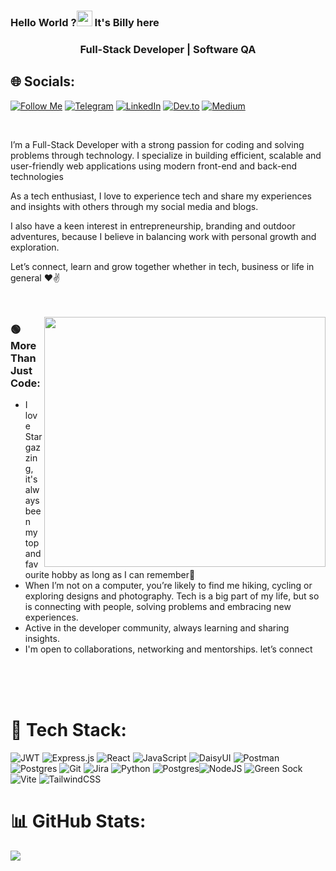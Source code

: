 ### Hello World ?<img src="https://raw.githubusercontent.com/MartinHeinz/MartinHeinz/master/wave.gif" width="25px"> It's Billy here

<h3 align="center">Full-Stack Developer | Software QA</h3>

## 🌐 Socials:

[![Follow Me](https://img.shields.io/badge/Follow%20Me-1DA1F2?logo=x&logoColor=white&style=for-the-badge)](https://x.com/viper_droid)
[![Telegram](https://img.shields.io/badge/Telegram-26A5E4?logo=telegram&logoColor=white&style=for-the-badge)](https://t.me/viperdroided)
[![LinkedIn](https://img.shields.io/badge/LinkedIn-0077B5?logo=linkedin&logoColor=white&style=for-the-badge)](https://www.linkedin.com/in/billyyator//)
[![Dev.to](https://img.shields.io/badge/Dev.to-FFDD57?logo=devdotto&logoColor=black&style=for-the-badge)](https://dev.to/billy_yator)
[![Medium](https://img.shields.io/badge/Medium-02D57F?logo=medium&logoColor=white&style=for-the-badge)](https://dev.to/billy_yator)


<br />

I’m a Full-Stack Developer with a strong passion for coding and solving problems through technology. I specialize in building efficient, scalable and user-friendly web applications using modern front-end and back-end technologies


As a tech enthusiast, I love to experience tech and share my experiences and insights with others through my social media and blogs.

I also have a keen interest in entrepreneurship, branding and outdoor adventures, because I believe in balancing work with personal growth and exploration.

Let’s connect, learn and grow together whether in tech, business or life in general ❤✌<br><br><br>

<img src="https://media4.giphy.com/media/v1.Y2lkPTc5MGI3NjExYmk3Ym0xeGR1aXZ0enNxeTllYml1MjdoZHk1Y3dyN2d2ZXQ0b2lxaCZlcD12MV9pbnRlcm5hbF9naWZfYnlfaWQmY3Q9Zw/w9Sb2fZrLPxHUFxLV2/giphy.gif" width="450" height="400" align="right" >

<h3 align="left">🟢 More Than Just Code:</h3>

<ul>
 <li>I love Stargazzing, it's always been my top and favourite hobby as long as I can remember🌟</li>
  <li>When I’m not on a computer, you’re likely to find me hiking, cycling or exploring designs and photography. Tech is a big part of my life, but so is connecting with people, solving problems and embracing new experiences.</li>
  <li>Active in the developer community, always learning and sharing insights.</li>
   <li>I'm open to collaborations, networking and mentorships. let’s connect</li>
</ul><br><br><br>

# 🧩 Tech Stack:

![JWT](https://img.shields.io/badge/JWT-black?style=for-the-badge&logo=JSON%20web%20tokens) ![Express.js](https://img.shields.io/badge/express.js-%23404d59.svg?style=for-the-badge&logo=express&logoColor=%2361DAFB) ![React](https://img.shields.io/badge/react-%2320232a.svg?style=for-the-badge&logo=react&logoColor=%2361DAFB) ![JavaScript](https://img.shields.io/badge/javascript-%23323330.svg?style=for-the-badge&logo=javascript&logoColor=%23F7DF1E) ![DaisyUI](https://img.shields.io/badge/daisyui-5A0EF8?style=for-the-badge&logo=daisyui&logoColor=white) ![Postman](https://img.shields.io/badge/Postman-FF6C37?style=for-the-badge&logo=postman&logoColor=white) ![Postgres](https://img.shields.io/badge/postgres-%23316192.svg?style=for-the-badge&logo=postgresql&logoColor=white) ![Git](https://img.shields.io/badge/git-%23F05033.svg?style=for-the-badge&logo=git&logoColor=white) ![Jira](https://img.shields.io/badge/jira-%230A0FFF.svg?style=for-the-badge&logo=jira&logoColor=white) ![Python](https://img.shields.io/badge/python-3670A0?style=for-the-badge&logo=python&logoColor=ffdd54) ![Postgres](https://img.shields.io/badge/postgres-%23316192.svg?style=for-the-badge&logo=postgresql&logoColor=white)![NodeJS](https://img.shields.io/badge/node.js-6DA55F?style=for-the-badge&logo=node.js&logoColor=white) ![Green Sock](https://img.shields.io/badge/green%20sock-88CE02?style=for-the-badge&logo=greensock&logoColor=white) ![Vite](https://img.shields.io/badge/vite-%23646CFF.svg?style=for-the-badge&logo=vite&logoColor=white) ![TailwindCSS](https://img.shields.io/badge/tailwindcss-%2338B2AC.svg?style=for-the-badge&logo=tailwind-css&logoColor=white)

# 📊 GitHub Stats:

![](https://github-readme-stats.vercel.app/api?username=blyator&theme=dark&hide_border=false&include_all_commits=false&count_private=false)<br/>
<!--START_SECTION:waka-->
<!--END_SECTION:waka-->
